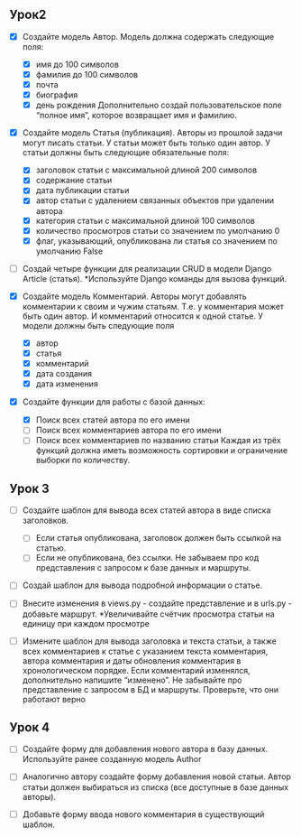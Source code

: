 ## Урок2

- [x] Создайте модель Автор. Модель должна содержать
следующие поля:
    - [x] имя до 100 символов
    - [x] фамилия до 100 символов
    - [x] почта
    - [x] биография
    - [x] день рождения
Дополнительно создай пользовательское поле “полное
имя”, которое возвращает имя и фамилию.

- [x] Создайте модель Статья (публикация). Авторы из прошлой задачи могут
писать статьи. У статьи может быть только один автор. У статьи должны быть
следующие обязательные поля:
    - [x] заголовок статьи с максимальной длиной 200 символов
    - [x] содержание статьи
    - [x] дата публикации статьи
    - [x] автор статьи с удалением связанных объектов при удалении автора
    - [x] категория статьи с максимальной длиной 100 символов
    - [x] количество просмотров статьи со значением по умолчанию 0
    - [x] флаг, указывающий, опубликована ли статья со значением по умолчанию
False

- [ ] Создай четыре функции для реализации CRUD в модели
Django Article (статья).
*Используйте Django команды для вызова функций.

- [x] Создайте модель Комментарий.
Авторы могут добавлять комментарии к своим и чужим
статьям. Т.е. у комментария может быть один автор.
И комментарий относится к одной статье. У модели должны
быть следующие поля
    - [x] автор
    - [x] статья
    - [x] комментарий
    - [x] дата создания
    - [x] дата изменения

- [x] Создайте функции для работы с базой данных:
    - [x] Поиск всех статей автора по его имени
    - [ ] Поиск всех комментариев автора по его имени
    - [ ] Поиск всех комментариев по названию статьи
Каждая из трёх функций должна иметь возможность
сортировки и ограничение выборки по количеству.

## Урок 3

- [ ] Создайте шаблон для вывода всех статей автора в виде
списка заголовков.
    - [ ] Если статья опубликована, заголовок должен быть
ссылкой на статью.
    - [ ] Если не опубликована, без ссылки.
Не забываем про код представления с запросом к базе
данных и маршруты.

- [ ] Создай шаблон для вывода подробной информации о
статье.
- [ ] Внесите изменения в views.py - создайте представление и в
urls.py - добавьте маршрут.
*Увеличивайте счётчик просмотра статьи на единицу при
каждом просмотре

- [ ] Измените шаблон для вывода заголовка и текста статьи, а
также всех комментариев к статье с указанием текста
комментария, автора комментария и даты обновления
комментария в хронологическом порядке.
Если комментарий изменялся, дополнительно напишите
“изменено”.
Не забывайте про представление с запросом в БД и
маршруты. Проверьте, что они работают верно

## Урок 4

- [ ] Создайте форму для добавления нового автора в базу
данных. Используйте ранее созданную модель Author

- [ ] Аналогично автору создайте форму добавления новой
статьи. 
Автор статьи должен выбираться из списка (все доступные в
базе данных авторы).

- [ ] Добавьте форму ввода нового комментария в
существующий шаблон.